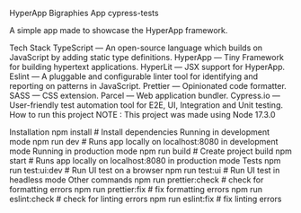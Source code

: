 HyperApp Bigraphies App
cypress-tests

A simple app made to showcase the HyperApp framework.

Tech Stack
TypeScript — An open-source language which builds on JavaScript by adding static type definitions.
HyperApp — Tiny Framework for building hypertext applications.
HyperLit — JSX support for HyperApp.
Eslint — A pluggable and configurable linter tool for identifying and reporting on patterns in JavaScript.
Prettier — Opinionated code formatter.
SASS — CSS extension.
Parcel — Web application bundler.
Cypress.io — User-friendly test automation tool for E2E, UI, Integration and Unit testing.
How to run this project
NOTE : This project was made using Node 17.3.0

Installation
npm install # Install dependencies
Running in development mode
npm run dev # Runs app locally on localhost:8080 in development mode
Running in production mode
npm run build # Create project build
npm start # Runs app locally on localhost:8080 in production mode
Tests
npm run test:ui:dev # Run UI test on a browser
npm run test:ui # Run UI test in headless mode
Other commands
npm run prettier:check # check for formatting errors
npm run prettier:fix # fix formatting errors
npm run eslint:check # check for linting errors
npm run eslint:fix # fix linting errors
